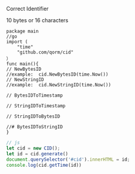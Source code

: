 Correct Identifier

10 bytes or 16 characters

```golang
package main
//go
import (
    "time"
    "github.com/qorm/cid"
）
func main(){
// NewBytesID
//example:  cid.NewBytesID(time.Now())
// NewStringID
//example:  cid.NewStringID(time.Now())

// BytesIDToTimestamp

// StringIDToTimestamp

// StringIDToBytesID

//# BytesIDToStringID
}
```

```javascript
// js
let cid = new CID();
let id = cid.generate()
document.querySelector('#cid').innerHTML = id;
console.log(cid.getTime(id))
```